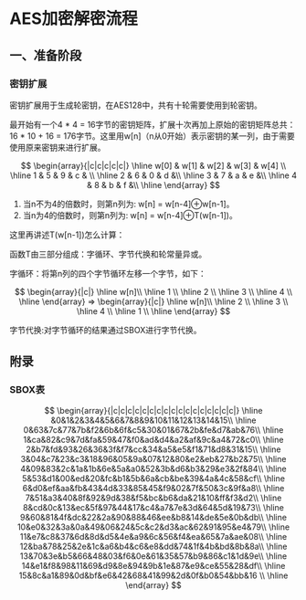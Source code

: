 # AES加密解密流程

## 一、准备阶段
### 密钥扩展
密钥扩展用于生成轮密钥，在AES128中，共有十轮需要使用到轮密钥。

最开始有一个4 * 4 = 16字节的密钥矩阵，扩展十次再加上原始的密钥矩阵总共：16 * 10 + 16 = 176字节。这里用w[n]（n从0开始）表示密钥的某一列，由于需要使用原来密钥来进行扩展。

$$
\begin{array}{|c|c|c|c|c|}
    \hline w[0] & w[1] & w[2] & w[3] & w[4] \\
	\hline 1 & 5 & 9 & c & \\
	\hline 2 & 6 & 0 & d &\\
	\hline 3 & 7 & a & e &\\
	\hline 4 & 8 & b & f &\\
	\hline
\end{array}
$$

1. 当n不为4的倍数时，则第n列为: w[n] = w[n-4]⊕w[n-1]。
2. 当n为4的倍数时，则第n列为: w[n] = w[n-4]⊕T(w[n-1])。

这里再讲述T(w[n-1])怎么计算：

函数T由三部分组成：字循环、字节代换和轮常量异或。

字循环：将第n列的四个字节循环左移一个字节，如下：

$$
\begin{array}{|c|}
    \hline w[n]\\
	\hline 1 \\
	\hline 2 \\
	\hline 3 \\
	\hline 4 \\
	\hline
\end{array}
 =>
\begin{array}{|c|}
    \hline w[n]\\
	\hline 2 \\
	\hline 3 \\
	\hline 4 \\
	\hline 1 \\
	\hline
\end{array}
$$

字节代换:对字节循环的结果通过SBOX进行字节代换。





## 附录
### SBOX表

$$
\begin{array}{|c|c|c|c|c|c|c|c|c|c|c|c|c|c|c|c|c|}
\hline &0&1&2&3&4&5&6&7&8&9&10&11&12&13&14&15\\
\hline 0&63&7c&77&7b&f2&6b&6f&c5&30&01&67&2b&fe&d7&ab&76\\
\hline 1&ca&82&c9&7d&fa&59&47&f0&ad&d4&a2&af&9c&a4&72&c0\\
\hline 2&b7&fd&93&26&36&3f&f7&cc&34&a5&e5&f1&71&d8&31&15\\
\hline 3&04&c7&23&c3&18&96&05&9a&07&12&80&e2&eb&27&b2&75\\
\hline 4&09&83&2c&1a&1b&6e&5a&a0&52&3b&d6&b3&29&e3&2f&84\\
\hline 5&53&d1&00&ed&20&fc&b1&5b&6a&cb&be&39&4a&4c&58&cf\\
\hline 6&d0&ef&aa&fb&43&4d&33&85&45&f9&02&7f&50&3c&9f&a8\\
\hline 7&51&a3&40&8f&92&9d&38&f5&bc&b6&da&21&10&ff&f3&d2\\
\hline 8&cd&0c&13&ec&5f&97&44&17&c4&a7&7e&3d&64&5d&19&73\\
\hline 9&60&81&4f&dc&22&2a&90&88&46&ee&b8&14&de&5e&0b&db\\
\hline 10&e0&32&3a&0a&49&06&24&5c&c2&d3&ac&62&91&95&e4&79\\
\hline 11&e7&c8&37&6d&8d&d5&4e&a9&6c&56&f4&ea&65&7a&ae&08\\
\hline 12&ba&78&25&2e&1c&a6&b4&c6&e8&dd&74&1f&4b&bd&8b&8a\\
\hline 13&70&3e&b5&66&48&03&f6&0e&61&35&57&b9&86&c1&1d&9e\\
\hline 14&e1&f8&98&11&69&d9&8e&94&9b&1e&87&e9&ce&55&28&df\\
\hline 15&8c&a1&89&0d&bf&e6&42&68&41&99&2d&0f&b0&54&bb&16 \\ 
\hline
\end{array}
$$




